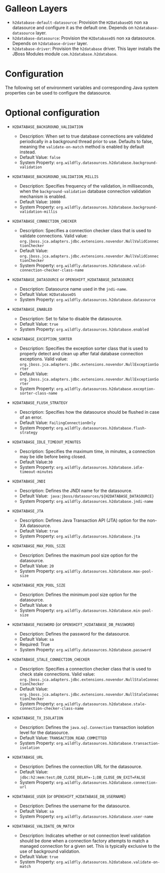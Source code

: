 Galleon Layers
=========

* `h2database-default-datasource`: Provision the `H2DatabaseDS` non xa datasource and configure it as the default one. Depends on `h2database-datasource` layer.
* `h2database-datasource`: Provision the `H2DatabaseDS` non xa datasource. Depends on `h2database-driver` layer.
* `h2database-driver`: Provision the `h2database` driver. This layer installs the JBoss Modules module `com.h2database.h2database`.

Configuration
========

The following set of environment variables and corresponding Java system properties can be used to configure the datasource.

Optional configuration
==============

* `H2DATABASE_BACKGROUND_VALIDATION`

  * Description: When set to true database connections are validated periodically in a background thread prior to use. Defaults to false, meaning the `validate-on-match` method is enabled by default instead.  
  * Default Value: `false`
  * System Property: `org.wildfly.datasources.h2database.background-validation`

* `H2DATABASE_BACKGROUND_VALIDATION_MILLIS`

  * Description: Specifies frequency of the validation, in milliseconds, when the `background-validation` database connection validation mechanism is enabled.    
  * Default Value: `10000`
  * System Property: `org.wildfly.datasources.h2database.background-validation-millis`

* `H2DATABASE_CONNECTION_CHECKER`

  * Description: Specifies a connection checker class that is used to validate connections. Valid value: `org.jboss.jca.adapters.jdbc.extensions.novendor.NullValidConnectionChecker`
  * Default Value: `org.jboss.jca.adapters.jdbc.extensions.novendor.NullValidConnectionChecker`
  * System Property: `org.wildfly.datasources.h2database.valid-connection-checker-class-name`

* `H2DATABASE_DATASOURCE` or `OPENSHIFT_H2DATABASE_DATASOURCE`

  * Description: Datasource name used in the `jndi-name`.
  * Default Value: `H2DatabaseDS`
  * System Property: `org.wildfly.datasources.h2database.datasource`

* `H2DATABASE_ENABLED`

  * Description: Set to false to disable the datasource.
  * Default Value: `true`
  * System Property: `org.wildfly.datasources.h2database.enabled`

* `H2DATABASE_EXCEPTION_SORTER`

  * Description: Specifies the exception sorter class that is used to properly detect and clean up after fatal database connection exceptions. Valid value: `org.jboss.jca.adapters.jdbc.extensions.novendor.NullExceptionSorter`
  * Default Value: `org.jboss.jca.adapters.jdbc.extensions.novendor.NullExceptionSorter`
  * System Property: `org.wildfly.datasources.h2database.exception-sorter-class-name`

* `H2DATABASE_FLUSH_STRATEGY`

  * Description: Specifies how the datasource should be flushed in case of an error.    
  * Default Value: `FailingConnectionOnly`
  * System Property: `org.wildfly.datasources.h2database.flush-strategy`

* `H2DATABASE_IDLE_TIMEOUT_MINUTES`

  * Description: Specifies the maximum time, in minutes, a connection may be idle before being closed.
  * Default Value:`30`
  * System Property: `org.wildfly.datasources.h2database.idle-timeout-minutes`

* `H2DATABASE_JNDI`

  * Description: Defines the JNDI name for the datasource.
  * Default Value:` java:jboss/datasources/${H2DATABASE_DATASOURCE}`
  * System Property: `org.wildfly.datasources.h2database.jndi-name`

* `H2DATABASE_JTA`

  * Description: Defines Java Transaction API (JTA) option for the non-XA datasource.
  * Default Value: `true`
  * System Property: `org.wildfly.datasources.h2database.jta`

* `H2DATABASE_MAX_POOL_SIZE`

  * Description: Defines the maximum pool size option for the datasource.
  * Default Value: `20`
  * System Property: `org.wildfly.datasources.h2database.max-pool-size`

* `H2DATABASE_MIN_POOL_SIZE`

  * Description: Defines the minimum pool size option for the datasource.
  * Default Value: `0`
  * System Property: `org.wildfly.datasources.h2database.min-pool-size`

* `H2DATABASE_PASSWORD` (or `OPENSHIFT_H2DATABASE_DB_PASSWORD`)

  * Description: Defines the password for the datasource.
  * Default Value: `sa`
  * Required: True
  * System Property: `org.wildfly.datasources.h2database.password`

* `H2DATABASE_STALE_CONNECTION_CHECKER`

  * Description: Specifies a connection checker class that is used to check stale connections. Valid value: `org.jboss.jca.adapters.jdbc.extensions.novendor.NullStaleConnectionChecker`
  * Default Value: `org.jboss.jca.adapters.jdbc.extensions.novendor.NullStaleConnectionChecker`
  * System Property: `org.wildfly.datasources.h2database.stale-connection-checker-class-name`

* `H2DATABASE_TX_ISOLATION`

  * Description: Defines the `java.sql.Connection` transaction isolation level for the datasource.    
  * Default Value: `TRANSACTION_READ_COMMITTED`
  * System Property: `org.wildfly.datasources.h2database.transaction-isolation`

* `H2DATABASE_URL`

  * Description: Defines the connection URL for the datasource. 
  * Default Value: `jdbc:h2:mem:test;DB_CLOSE_DELAY=-1;DB_CLOSE_ON_EXIT=FALSE`
  * System Property: `org.wildfly.datasources.h2database.connection-url`

* `H2DATABASE_USER` (or `OPENSHIFT_H2DATABASE_DB_USERNAME`)

  * Description: Defines the username for the datasource. 
  * Default Value: `sa`
  * System Property: `org.wildfly.datasources.h2database.user-name`

* `H2DATABASE_VALIDATE_ON_MATCH`

  * Description: Indicates whether or not connection level validation should be done when a connection factory attempts to match a managed connection for a given set. This is typically exclusive to the use of background validation.
  * Default Value: `true`
  * System Property: `org.wildfly.datasources.h2database.validate-on-match`

